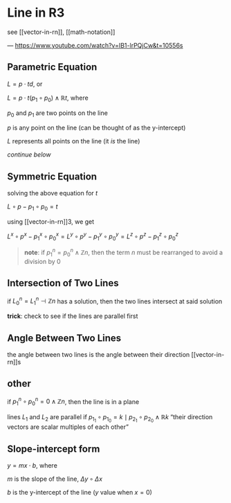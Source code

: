 # Line in R3

see [[vector-in-rn]], [[math-notation]]

&mdash; <https://www.youtube.com/watch?v=IB1-lrPQjCw&t=10556s>

## Parametric Equation

$L = p \cdot td$, or

$L = p \cdot t (p_1 \circ p_0) \land \mathbb R t$, where

$p_0$ and $p_1$ are two points on the line

$p$ is any point on the line (can be thought of as the y-intercept)

$L$ represents all points on the line (it _is_ the line)

_continue below_

## Symmetric Equation

solving the above equation for $t$

$L \circ p - p_1 \circ p_0 = t$

using [[vector-in-rn]]3, we get

$L^x \circ p^x - p_1^x \circ p_0^x = L^y \circ p^y - p_1^y \circ p_0^y = L^z \circ p^z - p_1^z \circ p_0^z$

> **note**: if $p_1^n = p_0^n \land \mathbb Z n$, then the term $n$ must be rearranged to avoid a division by $0$

## Intersection of Two Lines

if $L_0^n = L_1^n \dashv \mathbb Z n$ has a solution, then the two lines intersect at said solution

**trick**: check to see if the lines are parallel first

## Angle Between Two Lines

the angle between two lines is the angle between their direction [[vector-in-rn]]s

## other

if $p_1^n \circ p_0^n = 0 \land \mathbb Z n$, then the line is in a plane

lines $L_1$ and $L_2$ are parallel if $p_{1_1} \circ p_{1_0} = k \mid p_{2_1} \circ p_{2_0} \land \mathbb R k$ “their direction vectors are scalar multiples of each other”

## Slope-intercept form

$y = mx \cdot b$, where

$m$ is the slope of the line, $\Delta y \circ \Delta x$

$b$ is the y-intercept of the line ($y$ value when $x = 0$)
